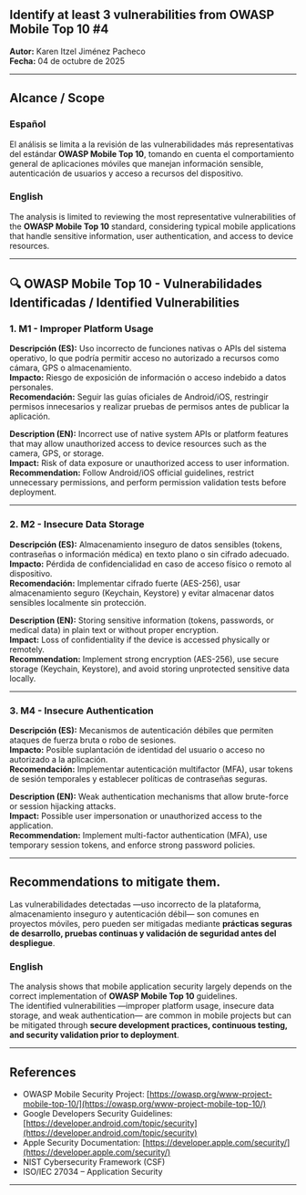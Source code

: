 
## Identify at least 3 vulnerabilities from OWASP Mobile Top 10 #4

**Autor:** Karen Itzel Jiménez Pacheco  
**Fecha:** 04 de octubre de 2025  

---


##  Alcance / Scope

### Español  
El análisis se limita a la revisión de las vulnerabilidades más representativas del estándar **OWASP Mobile Top 10**, tomando en cuenta el comportamiento general de aplicaciones móviles que manejan información sensible, autenticación de usuarios y acceso a recursos del dispositivo.  

### English  
The analysis is limited to reviewing the most representative vulnerabilities of the **OWASP Mobile Top 10** standard, considering typical mobile applications that handle sensitive information, user authentication, and access to device resources.

---

## 🔍 OWASP Mobile Top 10 - Vulnerabilidades Identificadas / Identified Vulnerabilities

### 1. M1 - Improper Platform Usage  
**Descripción (ES):** Uso incorrecto de funciones nativas o APIs del sistema operativo, lo que podría permitir acceso no autorizado a recursos como cámara, GPS o almacenamiento.  
**Impacto:** Riesgo de exposición de información o acceso indebido a datos personales.  
**Recomendación:** Seguir las guías oficiales de Android/iOS, restringir permisos innecesarios y realizar pruebas de permisos antes de publicar la aplicación.  

**Description (EN):** Incorrect use of native system APIs or platform features that may allow unauthorized access to device resources such as the camera, GPS, or storage.  
**Impact:** Risk of data exposure or unauthorized access to user information.  
**Recommendation:** Follow Android/iOS official guidelines, restrict unnecessary permissions, and perform permission validation tests before deployment.  

---

### 2. M2 - Insecure Data Storage  
**Descripción (ES):** Almacenamiento inseguro de datos sensibles (tokens, contraseñas o información médica) en texto plano o sin cifrado adecuado.  
**Impacto:** Pérdida de confidencialidad en caso de acceso físico o remoto al dispositivo.  
**Recomendación:** Implementar cifrado fuerte (AES-256), usar almacenamiento seguro (Keychain, Keystore) y evitar almacenar datos sensibles localmente sin protección.  

**Description (EN):** Storing sensitive information (tokens, passwords, or medical data) in plain text or without proper encryption.  
**Impact:** Loss of confidentiality if the device is accessed physically or remotely.  
**Recommendation:** Implement strong encryption (AES-256), use secure storage (Keychain, Keystore), and avoid storing unprotected sensitive data locally.  

---

### 3. M4 - Insecure Authentication  
**Descripción (ES):** Mecanismos de autenticación débiles que permiten ataques de fuerza bruta o robo de sesiones.  
**Impacto:** Posible suplantación de identidad del usuario o acceso no autorizado a la aplicación.  
**Recomendación:** Implementar autenticación multifactor (MFA), usar tokens de sesión temporales y establecer políticas de contraseñas seguras.  

**Description (EN):** Weak authentication mechanisms that allow brute-force or session hijacking attacks.  
**Impact:** Possible user impersonation or unauthorized access to the application.  
**Recommendation:** Implement multi-factor authentication (MFA), use temporary session tokens, and enforce strong password policies.  

---

## Recommendations to mitigate them.

Las vulnerabilidades detectadas —uso incorrecto de la plataforma, almacenamiento inseguro y autenticación débil— son comunes en proyectos móviles, pero pueden ser mitigadas mediante **prácticas seguras de desarrollo, pruebas continuas y validación de seguridad antes del despliegue**.  

### English  
The analysis shows that mobile application security largely depends on the correct implementation of **OWASP Mobile Top 10** guidelines.  
The identified vulnerabilities —improper platform usage, insecure data storage, and weak authentication— are common in mobile projects but can be mitigated through **secure development practices, continuous testing, and security validation prior to deployment**.

---

## References

- OWASP Mobile Security Project: [https://owasp.org/www-project-mobile-top-10/](https://owasp.org/www-project-mobile-top-10/)  
- Google Developers Security Guidelines: [https://developer.android.com/topic/security](https://developer.android.com/topic/security)  
- Apple Security Documentation: [https://developer.apple.com/security/](https://developer.apple.com/security/)  
- NIST Cybersecurity Framework (CSF)  
- ISO/IEC 27034 – Application Security

---
